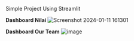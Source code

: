 Simple Project Using Streamlit


**Dashboard Nilai**
![Screenshot 2024-01-11 161301](https://github.com/purnamahardisaputra/Streamlit_CRUD_NilaiMahasiswa/assets/82191219/0ff84920-5040-481b-ad5b-87809af7993f)

**Dashboard Our Team**
![image](https://github.com/purnamahardisaputra/Streamlit_CRUD_NilaiMahasiswa/assets/82191219/f6a74321-fdfb-4e63-83c2-171c5614bdb1)
